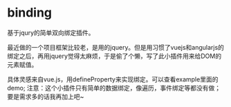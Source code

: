 # binding
基于jqury的简单双向绑定插件。

最近做的一个项目框架比较老，是用的jquery。但是用习惯了vuejs和angularjs的绑定之后，再用jquery觉得太麻烦，于是偷了个懒，写了此小插件用来给DOM的元素赋值。

具体灵感来自vue.js，用defineProperty来实现绑定。可以查看example里面的demo;
注意：这个小插件只有简单的数据绑定，像遍历，事件绑定等都没有做；
要是需求多的话我再加上吧~
